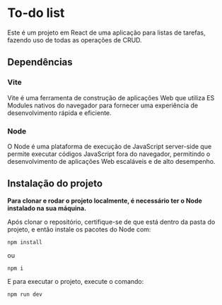 # To-do list
Este é um projeto em React de uma aplicação para listas de tarefas, fazendo uso de todas as operações de CRUD.

## Dependências
### Vite
Vite é uma ferramenta de construção de aplicações Web que utiliza ES Modules nativos do navegador para fornecer uma experiência de desenvolvimento rápida e eficiente.

### Node
O Node é uma plataforma de execução de JavaScript server-side que permite executar códigos JavaScript fora do navegador, permitindo o desenvolvimento de aplicações Web escaláveis e de alto desempenho.

## Instalação do projeto
**Para clonar e rodar o projeto localmente, é necessário ter o Node instalado na sua máquina.**

Após clonar o repositório, certifique-se de que está dentro da pasta do projeto, e então instale os pacotes do Node com:
```
npm install
```

ou
```
npm i
```

E para executar o projeto, execute o comando:
```
npm run dev
```
